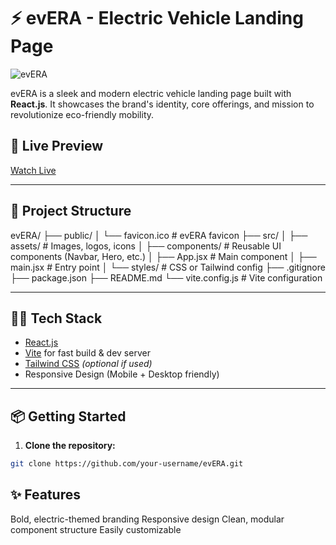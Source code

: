 # ⚡ evERA - Electric Vehicle Landing Page

![evERA](https://github.com/user-attachments/assets/64a5356b-8875-4769-93a2-a23076940950)

evERA is a sleek and modern electric vehicle landing page built with **React.js**. It showcases the brand's identity, core offerings, and mission to revolutionize eco-friendly mobility.

## 🚀 Live Preview

[Watch Live](https://evera-c5w6.onrender.com/)

---

## 📁 Project Structure

evERA/
├── public/
│ └── favicon.ico # evERA favicon
├── src/
│ ├── assets/ # Images, logos, icons
│ ├── components/ # Reusable UI components (Navbar, Hero, etc.)
│ ├── App.jsx # Main component
│ ├── main.jsx # Entry point
│ └── styles/ # CSS or Tailwind config
├── .gitignore
├── package.json
├── README.md
└── vite.config.js # Vite configuration

---

## 🧑‍💻 Tech Stack

- [React.js](https://reactjs.org/)
- [Vite](https://vitejs.dev/) for fast build & dev server
- [Tailwind CSS](https://tailwindcss.com/) *(optional if used)*
- Responsive Design (Mobile + Desktop friendly)

---

## 📦 Getting Started

1. **Clone the repository:**

```bash
git clone https://github.com/your-username/evERA.git
```
## ✨ Features
Bold, electric-themed branding
Responsive design
Clean, modular component structure
Easily customizable



